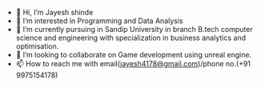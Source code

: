 - 👋 Hi, I’m Jayesh shinde
- 👀 I’m interested in Programming and Data Analysis
- 🌱 I’m currently pursuing in Sandip University in branch B.tech computer science and engineering with specialization in business analytics and optimisation.
- 💞️ I’m looking to collaborate on Game development using unreal engine.
- 📫 How to reach me with email(jayesh4178@gmail.com)/phone no.(+91 9975154178)

<!---
JayeshS42/JayeshS42 is a ✨ special ✨ repository because its `README.md` (this file) appears on your GitHub profile.
You can click the Preview link to take a look at your changes.
--->
